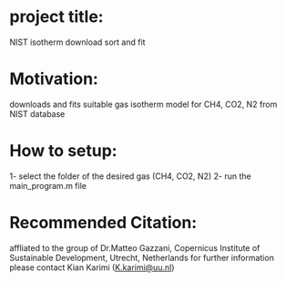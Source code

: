 # project title:
NIST isotherm download sort and fit
# Motivation:
downloads and fits suitable gas isotherm model for CH4, CO2, N2 from NIST database
# How to setup:
1- select the folder of the desired gas (CH4, CO2, N2)
2- run the main_program.m file
# Recommended Citation:
affliated to the group of Dr.Matteo Gazzani, Copernicus Institute of Sustainable Development, Utrecht, Netherlands
for further information please contact Kian Karimi (K.karimi@uu.nl)
